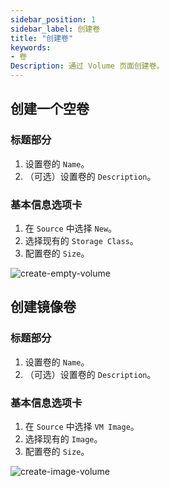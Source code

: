 ```yaml
---
sidebar_position: 1
sidebar_label: 创建卷
title: "创建卷"
keywords:
- 卷
Description: 通过 Volume 页面创建卷。
---
```


## 创建一个空卷

### 标题部分
1. 设置卷的 `Name`。
1. （可选）设置卷的 `Description`。

### 基本信息选项卡

1. 在 `Source` 中选择 `New`。
1. 选择现有的 `Storage Class`。
1. 配置卷的 `Size`。

![create-empty-volume](/img/v1.2/volume/create-empty-volume.png)

## 创建镜像卷

### 标题部分
1. 设置卷的 `Name`。
1. （可选）设置卷的 `Description`。

### 基本信息选项卡

1. 在 `Source` 中选择 `VM Image`。
1. 选择现有的 `Image`。
1. 配置卷的 `Size`。

![create-image-volume](/img/v1.2/volume/create-image-volume.png)